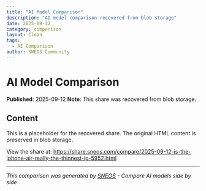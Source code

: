 ```yaml
---
title: "AI Model Comparison"
description: "AI model comparison recovered from blob storage"
date: 2025-09-12
category: comparison
layout: Clean
tags:
  - AI Comparison
author: SNEOS Community
---
```


# AI Model Comparison

**Published**: 2025-09-12
**Note**: This share was recovered from blob storage.

## Content

This is a placeholder for the recovered share. The original HTML content is preserved in blob storage.

View the share at: https://share.sneos.com/compare/2025-09-12-is-the-iphone-air-really-the-thinnest-ip-5952.html

---

*This comparison was generated by [SNEOS](https://sneos.com) - Compare AI models side by side*

